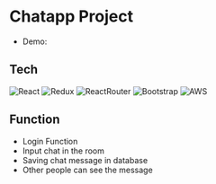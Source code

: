 # Chatapp Project

* Demo: 

## Tech
![React](https://img.shields.io/badge/-React-222222?style=for-the-badge&logo=react)
![Redux](https://img.shields.io/badge/-Redux-purple?style=for-the-badge&logo=Redux)
![ReactRouter](https://img.shields.io/badge/-ReactRouter-white?style=for-the-badge&logo=ReactRouter)
![Bootstrap](https://img.shields.io/badge/-Bootstrap-purple?style=for-the-badge&logo=Bootstrap)
![AWS](https://img.shields.io/badge/AWS-%230072C6.svg?style=for-the-badge&logo=amazon-aws&logoColor=white)

## Function
* Login Function
* Input chat in the room
* Saving chat message in database
* Other people can see the message
